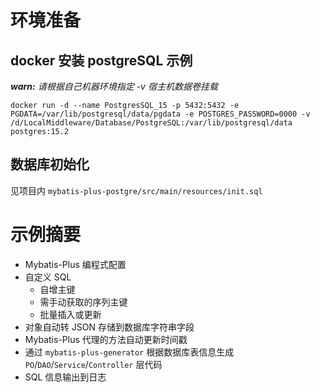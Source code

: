 # 环境准备

## docker 安装 postgreSQL 示例

***warn:** 请根据自己机器环境指定 -v 宿主机数据卷挂载*

```
docker run -d --name PostgresSQL_15 -p 5432:5432 -e PGDATA=/var/lib/postgresql/data/pgdata -e POSTGRES_PASSWORD=0000 -v /d/LocalMiddleware/Database/PostgreSQL:/var/lib/postgresql/data postgres:15.2
```

## 数据库初始化

见项目内 ``mybatis-plus-postgre/src/main/resources/init.sql``

# 示例摘要

- Mybatis-Plus 编程式配置
- 自定义 SQL
    - 自增主键
    - 需手动获取的序列主键
    - 批量插入或更新
- 对象自动转 JSON 存储到数据库字符串字段
- Mybatis-Plus 代理的方法自动更新时间戳
- 通过 `mybatis-plus-generator` 根据数据库表信息生成 `PO`/`DAO`/`Service`/`Controller` 层代码
- SQL 信息输出到日志
